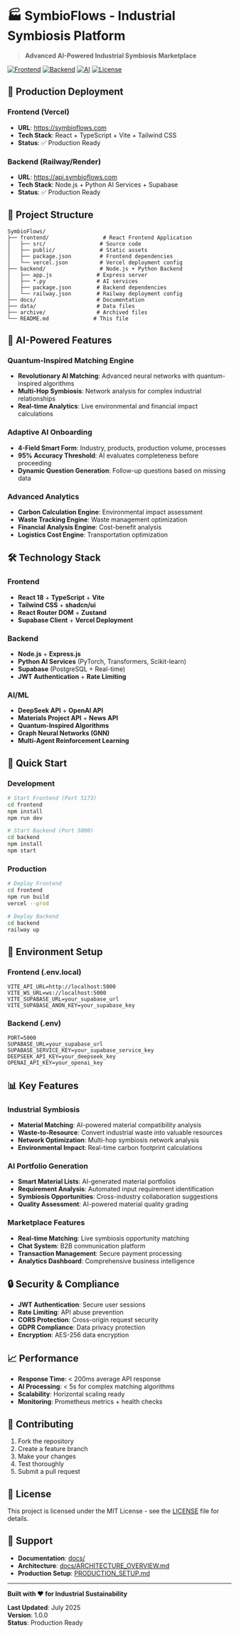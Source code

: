 # 🏭 SymbioFlows - Industrial Symbiosis Platform

> **Advanced AI-Powered Industrial Symbiosis Marketplace**

[![Frontend](https://img.shields.io/badge/Frontend-React%20%2B%20TypeScript-blue)](https://symbioflows.com)
[![Backend](https://img.shields.io/badge/Backend-Node.js%20%2B%20Python-green)](https://api.symbioflows.com)
[![AI](https://img.shields.io/badge/AI-Quantum%20Inspired%20Algorithms-purple)](https://symbioflows.com)
[![License](https://img.shields.io/badge/License-MIT-yellow)](LICENSE)

## 🚀 **Production Deployment**

### **Frontend (Vercel)**
- **URL**: https://symbioflows.com
- **Tech Stack**: React + TypeScript + Vite + Tailwind CSS
- **Status**: ✅ Production Ready

### **Backend (Railway/Render)**
- **URL**: https://api.symbioflows.com
- **Tech Stack**: Node.js + Python AI Services + Supabase
- **Status**: ✅ Production Ready

## 📁 **Project Structure**

```
SymbioFlows/
├── frontend/                 # React Frontend Application
│   ├── src/                 # Source code
│   ├── public/              # Static assets
│   ├── package.json         # Frontend dependencies
│   └── vercel.json          # Vercel deployment config
├── backend/                 # Node.js + Python Backend
│   ├── app.js              # Express server
│   ├── *.py                # AI services
│   ├── package.json        # Backend dependencies
│   └── railway.json        # Railway deployment config
├── docs/                   # Documentation
├── data/                   # Data files
├── archive/                # Archived files
└── README.md              # This file
```

## 🧠 **AI-Powered Features**

### **Quantum-Inspired Matching Engine**
- **Revolutionary AI Matching**: Advanced neural networks with quantum-inspired algorithms
- **Multi-Hop Symbiosis**: Network analysis for complex industrial relationships
- **Real-time Analytics**: Live environmental and financial impact calculations

### **Adaptive AI Onboarding**
- **4-Field Smart Form**: Industry, products, production volume, processes
- **95% Accuracy Threshold**: AI evaluates completeness before proceeding
- **Dynamic Question Generation**: Follow-up questions based on missing data

### **Advanced Analytics**
- **Carbon Calculation Engine**: Environmental impact assessment
- **Waste Tracking Engine**: Waste management optimization
- **Financial Analysis Engine**: Cost-benefit analysis
- **Logistics Cost Engine**: Transportation optimization

## 🛠️ **Technology Stack**

### **Frontend**
- **React 18** + **TypeScript** + **Vite**
- **Tailwind CSS** + **shadcn/ui**
- **React Router DOM** + **Zustand**
- **Supabase Client** + **Vercel Deployment**

### **Backend**
- **Node.js** + **Express.js**
- **Python AI Services** (PyTorch, Transformers, Scikit-learn)
- **Supabase** (PostgreSQL + Real-time)
- **JWT Authentication** + **Rate Limiting**

### **AI/ML**
- **DeepSeek API** + **OpenAI API**
- **Materials Project API** + **News API**
- **Quantum-Inspired Algorithms**
- **Graph Neural Networks (GNN)**
- **Multi-Agent Reinforcement Learning**

## 🚀 **Quick Start**

### **Development**
```bash
# Start Frontend (Port 5173)
cd frontend
npm install
npm run dev

# Start Backend (Port 5000)
cd backend
npm install
npm start
```

### **Production**
```bash
# Deploy Frontend
cd frontend
npm run build
vercel --prod

# Deploy Backend
cd backend
railway up
```

## 🔧 **Environment Setup**

### **Frontend (.env.local)**
```env
VITE_API_URL=http://localhost:5000
VITE_WS_URL=ws://localhost:5000
VITE_SUPABASE_URL=your_supabase_url
VITE_SUPABASE_ANON_KEY=your_supabase_key
```

### **Backend (.env)**
```env
PORT=5000
SUPABASE_URL=your_supabase_url
SUPABASE_SERVICE_KEY=your_supabase_service_key
DEEPSEEK_API_KEY=your_deepseek_key
OPENAI_API_KEY=your_openai_key
```

## 📊 **Key Features**

### **Industrial Symbiosis**
- **Material Matching**: AI-powered material compatibility analysis
- **Waste-to-Resource**: Convert industrial waste into valuable resources
- **Network Optimization**: Multi-hop symbiosis network analysis
- **Environmental Impact**: Real-time carbon footprint calculations

### **AI Portfolio Generation**
- **Smart Material Lists**: AI-generated material portfolios
- **Requirement Analysis**: Automated input requirement identification
- **Symbiosis Opportunities**: Cross-industry collaboration suggestions
- **Quality Assessment**: AI-powered material quality grading

### **Marketplace Features**
- **Real-time Matching**: Live symbiosis opportunity matching
- **Chat System**: B2B communication platform
- **Transaction Management**: Secure payment processing
- **Analytics Dashboard**: Comprehensive business intelligence

## 🔒 **Security & Compliance**

- **JWT Authentication**: Secure user sessions
- **Rate Limiting**: API abuse prevention
- **CORS Protection**: Cross-origin request security
- **GDPR Compliance**: Data privacy protection
- **Encryption**: AES-256 data encryption

## 📈 **Performance**

- **Response Time**: < 200ms average API response
- **AI Processing**: < 5s for complex matching algorithms
- **Scalability**: Horizontal scaling ready
- **Monitoring**: Prometheus metrics + health checks

## 🤝 **Contributing**

1. Fork the repository
2. Create a feature branch
3. Make your changes
4. Test thoroughly
5. Submit a pull request

## 📄 **License**

This project is licensed under the MIT License - see the [LICENSE](LICENSE) file for details.

## 🌟 **Support**

- **Documentation**: [docs/](docs/)
- **Architecture**: [docs/ARCHITECTURE_OVERVIEW.md](docs/ARCHITECTURE_OVERVIEW.md)
- **Production Setup**: [PRODUCTION_SETUP.md](PRODUCTION_SETUP.md)

---

**Built with ❤️ for Industrial Sustainability**

**Last Updated**: July 2025  
**Version**: 1.0.0  
**Status**: Production Ready 